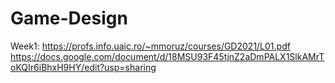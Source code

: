 # Game-Design

Week1: 
https://profs.info.uaic.ro/~mmoruz/courses/GD2021/L01.pdf
https://docs.google.com/document/d/18MSU93F45tjnZ2aDmPALX1SlkAMrToKQIr6iBhxH9HY/edit?usp=sharing
